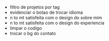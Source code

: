 - filtro de projetos por tag
- evidenciar o botao de trocar idioma
- n to mt satisfeita com o design do sobre mim
- n to mt satisfeita com o design do experiencia
- limpar o codigo
- trocar o bg do contato